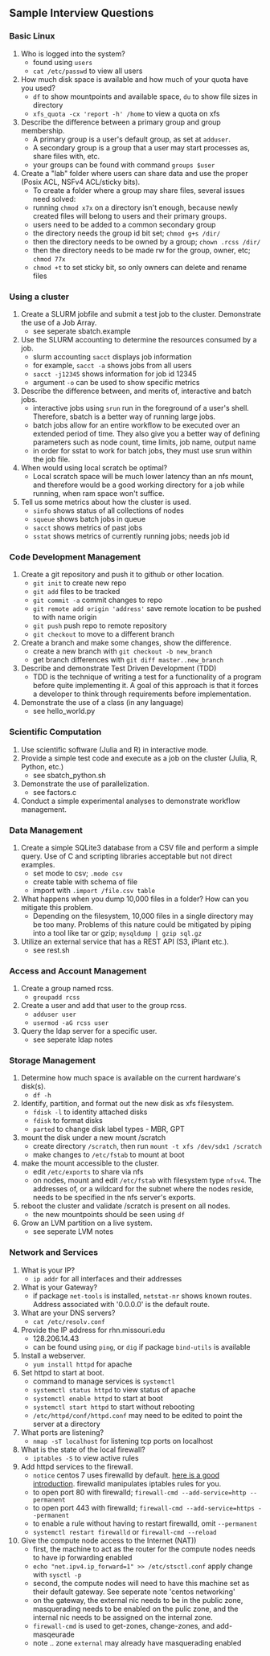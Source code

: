 ## Sample Interview Questions




### Basic Linux
1. Who is logged into the system?
	- found using `users`
	- `cat /etc/passwd` to view all users
2. How much disk space is available and how much of your quota have you used?
	- `df` to show mountpoints and available space, `du` to show file sizes in directory
	- `xfs_quota -cx 'report -h' /home` to view a quota on xfs
3. Describe the difference between a primary group and group membership.
	- A primary group is a user's default group, as set at `adduser`.
	- A secondary group is a group that a user may start processes as, share files with, etc.
	- your groups can be found with command `groups $user`
4. Create a "lab" folder where users can share data and use the proper (Posix ACL, NSFv4 ACL/sticky bits).
	- To create a folder where a group may share files, several issues need solved:
	- running `chmod x7x` on a directory isn't enough, because newly created files will belong to users and their primary groups.
	- users need to be added to a common secondary group
	- the directory needs the group id bit set; `chmod g+s /dir/`
	- then the directory needs to be owned by a group; `chown .rcss /dir/`
	- then the directory needs to be made rw for the group, owner, etc; `chmod 77x`
	- `chmod +t` to set sticky bit, so only owners can delete and rename files


### Using a cluster
1. Create a SLURM jobfile and submit a test job to the cluster. Demonstrate the use of a Job Array.
	- see seperate sbatch.example
2. Use the SLURM accounting to determine the resources consumed by a job.
	- slurm accounting `sacct` displays job information
	- for example, `sacct -a` shows jobs from all users
	- `sacct -j12345` shows information for job id 12345
	- argument `-o` can be used to show specific metrics
3. Describe the difference between, and merits of, interactive and batch jobs.
	- interactive jobs using `srun` run in the foreground of a user's shell.  Therefore, sbatch is a better way of running large jobs.
	- batch jobs allow for an entire workflow to be executed over an extended period of time.  They also give you a better way of defining parameters such as node count, time limits, job name, output name
	- in order for sstat to work for batch jobs, they must use srun within the job file.
4. When would using local scratch be optimal?
	- Local scratch space will be much lower latency than an nfs mount, and therefore would be a good working directory for a job while running, when ram space won't suffice.
5. Tell us some metrics about how the cluster is used.
	- `sinfo` shows status of all collections of nodes
	- `squeue` shows batch jobs in queue
	- `sacct` shows metrics of past jobs
	- `sstat` shows metrics of currently running jobs;  needs job id



### Code Development Management
1. Create a git repository and push it to github or other location.
	- `git init` to create new repo
	- `git add` files to be tracked
	- `git commit -a` commit changes to repo
	- `git remote add origin 'address'` save remote location to be pushed to with name origin
	- `git push` push repo to remote repository
	- `git checkout` to move to a different branch
2. Create a branch and make some changes, show the difference.
	- create a new branch with `git checkout -b new_branch`
	- get branch differences with `git diff master..new_branch`
3. Describe and demonstrate Test Driven Development (TDD)
	- TDD is the technique of writing a test for a functionality of a program before quite implementing it.  A goal of this approach is that it forces a developer to think through requirements before implementation.
4. Demonstrate the use of a class (in any language)
	- see hello_world.py



### Scientific Computation
1. Use scientific software (Julia and R) in interactive mode.
2. Provide a simple test code and execute as a job on the cluster (Julia, R, Python, etc.)
	- see sbatch_python.sh
3. Demonstrate the use of parallelization.
	- see factors.c
4. Conduct a simple experimental analyses to demonstrate workflow management.




### Data Management
1. Create a simple SQLite3 database from a CSV file and perform a simple query. Use of C and scripting libraries acceptable but not direct examples.
	- set mode to csv; `.mode csv`
	- create table with schema of file
	- import with `.import /file.csv table`
2. What happens when you dump 10,000 files in a folder? How can you mitigate this problem.
	- Depending on the filesystem, 10,000 files in a single directory may be too many.  Problems of this nature could be 
mitigated by piping into a tool like tar or gzip; `mysqldump | gzip sql.gz`
3. Utilize an external service that has a REST API (S3, iPlant etc.).
	- see rest.sh



### Access and Account Management
1. Create a group named rcss.
	- `groupadd rcss`
2. Create a user and add that user to the group rcss.
	- `adduser user`
	- `usermod -aG rcss user`
3. Query the ldap server for a specific user.
	- see seperate ldap notes



### Storage Management
1. Determine how much space is available on the current hardware's disk(s).
	- `df -h`
2. Identify, partition, and format out the new disk as xfs filesystem.
	- `fdisk -l` to identity attached disks
	- `fdisk` to format disks
	- `parted` to change disk label types - MBR, GPT 
3. mount the disk under a new mount /scratch
	- create directory `/scratch`, then run `mount -t xfs /dev/sdx1 /scratch`
	- make changes to `/etc/fstab` to mount at boot
4. make the mount accessible to the cluster.
	- edit `/etc/exports` to share via nfs
	- on nodes, mount and edit `/etc/fstab` with filesystem type `nfsv4`.  The addresses of, or a wildcard for the subnet where the nodes reside, needs to be specified in the nfs server's exports.
5. reboot the cluster and validate /scratch is present on all nodes.
	- the new mountpoints should be seen using `df`
6. Grow an LVM partition on a live system.
	- see seperate LVM notes



### Network and Services
1. What is your IP?
	- `ip addr` for all interfaces and their addresses
2. What is your Gateway?
	- if package `net-tools` is installed, `netstat-nr` shows known routes.  Address associated with '0.0.0.0' is the default route.
3. What are your DNS servers?
	- `cat /etc/resolv.conf`
4. Provide the IP address for rhn.missouri.edu
	- 128.206.14.43
	- can be found using `ping`, or `dig` if package `bind-utils` is available
5. Install a webserver.
	- `yum install httpd` for apache
6. Set httpd to start at boot.
	- command to manage services is `systemctl`
	- `systemctl status httpd` to view status of apache
	- `systemctl enable httpd` to start at boot
	- `systemctl start httpd` to start without rebooting
	- `/etc/httpd/conf/httpd.conf` may need to be edited to point the server at a directory
7. What ports are listening?
	- `nmap -sT localhost` for listening tcp ports on localhost
8. What is the state of the local firewall?
	- `iptables -S` to view active rules
9. Add httpd services to the firewall.
	- `notice` centos 7 uses firewalld by default.  [here is a good introduction](https://www.linode.com/docs/security/firewalls/introduction-to-firewalld-on-centos).  firewalld manipulates iptables rules for you.
	- to open port 80 with firewalld; `firewall-cmd --add-service=http --permanent`
	- to open port 443 with firewalld; `firewall-cmd --add-service=https --permanent`
	- to enable a rule without having to restart firewalld, omit `--permanent`
	- `systemctl restart firewalld` or `firewall-cmd --reload`
10. Give the compute node access to the Internet (NAT))
	- first, the machine to act as the router for the compute nodes needs to have ip forwarding enabled
	- `echo "net.ipv4.ip_forward=1" >> /etc/stsctl.conf`	apply change with `sysctl -p`
	- second, the compute nodes will need to have this machine set as their default gateway.  See seperate note 'centos networking'
	- on the gateway, the external nic needs to be in the public zone, masquerading needs to be enabled on the pulic zone, and the internal nic needs to be assigned on the internal zone.
	- `firewall-cmd` is used to get-zones, change-zones, and add-masqeurade
	- note .. zone `external` may already have masquerading enabled
